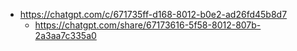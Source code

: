 

* https://chatgpt.com/c/671735ff-d168-8012-b0e2-ad26fd45b8d7
    * https://chatgpt.com/share/67173616-5f58-8012-807b-2a3aa7c335a0
    
